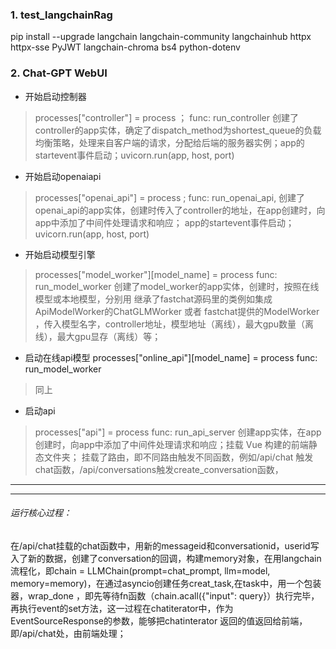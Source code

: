 ### 1. test_langchainRag
pip install --upgrade langchain langchain-community langchainhub httpx httpx-sse PyJWT langchain-chroma bs4 python-dotenv

### 2. Chat-GPT WebUI
- 开始启动控制器
>processes["controller"] = process ；             func: run_controller 
> 创建了controller的app实体，确定了dispatch_method为shortest_queue的负载均衡策略，处理来自客户端的请求，分配给后端的服务器实例；app的startevent事件启动；uvicorn.run(app, host, port)

- 开始启动openaiapi
> processes["openai_api"] = process ;              func: run_openai_api, 
> 创建了openai_api的app实体，创建时传入了controller的地址，在app创建时，向app中添加了中间件处理请求和响应；                    app的startevent事件启动；uvicorn.run(app, host, port)

- 开始启动模型引擎
>processes["model_worker"][model_name] = process  func: run_model_worker
>创建了model_worker的app实体，创建时，按照在线模型或本地模型，分别用 继承了fastchat源码里的类例如集成ApiModelWorker的ChatGLMWorker 或者 fastchat提供的ModelWorker
> ，传入模型名字，controller地址，模型地址（离线），最大gpu数量（离线），最大gpu显存（离线）等；

- 启动在线api模型
processes["online_api"][model_name] = process    func: run_model_worker
>  同上

- 启动api
>processes["api"] = process                       func: run_api_server
> 创建app实体，在app创建时，向app中添加了中间件处理请求和响应；挂载 Vue 构建的前端静态文件夹； 挂载了路由，即不同路由触发不同函数，例如/api/chat
> 触发chat函数，/api/conversations触发create_conversation函数，       

--------
--------
###### 运行核心过程：
在/api/chat挂载的chat函数中，用新的messageid和conversationid，userid写入了新的数据，创建了conversation的回调，构建memory对象，在用langchain
流程化，即chain = LLMChain(prompt=chat_prompt, llm=model, memory=memory)，在通过asyncio创建任务creat_task,在task中，用一个包装器，wrap_done
，即先等待fn函数（chain.acall({"input": query}）执行完毕，再执行event的set方法，这一过程在chatiterator中，作为EventSourceResponse的参数，能够把chatinterator
返回的值返回给前端，即/api/chat处，由前端处理；



